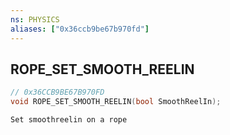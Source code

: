 ```yaml
---
ns: PHYSICS
aliases: ["0x36ccb9be67b970fd"]
---
```

## ROPE_SET_SMOOTH_REELIN

```c
// 0x36CCB9BE67B970FD
void ROPE_SET_SMOOTH_REELIN(bool SmoothReelIn);
```

```
Set smoothreelin on a rope
```
